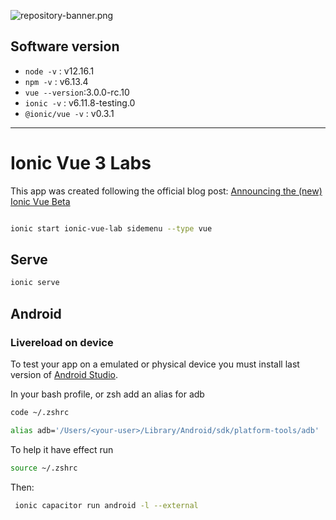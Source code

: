 ![repository-banner.png](https://res.cloudinary.com/alvarosaburido/image/upload/v1564929632/as-readme-banner_tqdgrx.png)

## Software version

- `node -v` : v12.16.1
- `npm -v` : v6.13.4
- `vue --version`:3.0.0-rc.10
- `ionic -v` : v6.11.8-testing.0
- `@ionic/vue -v` : v0.3.1

---

# Ionic Vue 3 Labs

This app was created following the official blog post: [Announcing the (new) Ionic Vue Beta](https://ionicframework.com/blog/announcing-the-new-ionic-vue-beta/)

```bash

ionic start ionic-vue-lab sidemenu --type vue
```

## Serve

```bash
ionic serve
```

## Android

### Livereload on device

To test your app on a emulated or physical device you must install last version of [Android Studio](https://developer.android.com/studio).

In your bash profile, or zsh add an alias for adb

```bash
code ~/.zshrc
```

```bash
alias adb='/Users/<your-user>/Library/Android/sdk/platform-tools/adb'
```

To help it have effect run

```bash
source ~/.zshrc
```

Then:

```bash
 ionic capacitor run android -l --external
```
